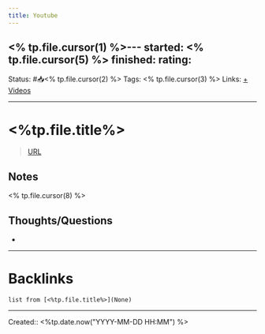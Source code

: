 ```yaml
---
title: Youtube
---
```

<% tp.file.cursor(1) %>---
started: <% tp.file.cursor(5) %>
finished:
rating:
---
Status: #📥<% tp.file.cursor(2) %>
Tags: <% tp.file.cursor(3) %>
Links: [+ Videos](out/-videos.md)
___
# <%tp.file.title%>
> [URL](<% tp.file.cursor(4) %>)

## Notes
<% tp.file.cursor(8) %>
## Thoughts/Questions
- 
___
# Backlinks
```dataview
list from [<%tp.file.title%>](None)
```
___
Created:: <%tp.date.now("YYYY-MM-DD HH:MM") %>

